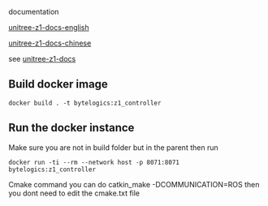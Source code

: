 documentation

[unitree-z1-docs-english](http://dev-z1.unitree.com)

[unitree-z1-docs-chinese](http://dev-z1.cn.unitree.com)

see [unitree-z1-docs](http://dev-z1.unitree.com)

## Build docker image
`docker build . -t bytelogics:z1_controller`

## Run the docker instance
Make sure you are not in build folder but in the parent then run

`docker run -ti --rm --network host -p 8071:8071 bytelogics:z1_controller`

Cmake command you can do catkin_make -DCOMMUNICATION=ROS 
then you dont need to edit the cmake.txt file
